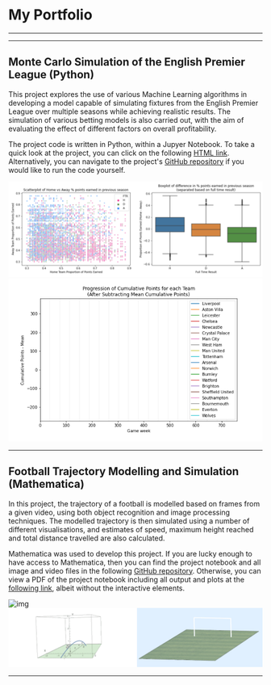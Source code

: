 # My Portfolio
-------------
-------------

## Monte Carlo Simulation of the English Premier League (Python)

This project explores the use of various Machine Learning algorithms in developing a model capable of simulating fixtures from the English Premier League over multiple seasons while achieving realistic results. The simulation of various betting models is also carried out, with the aim of evaluating the effect of different factors on overall profitability.

The project code is written in Python, within a Jupyer Notebook. To take a quick look at the project, you can click on the following [HTML link](https://htmlpreview.github.io/?https://github.com/fanahanmc/epl-monte-carlo-sim/blob/master/HTML_files/ACM40960_Project_20203868.html). Alternatively, you can navigate to the project's [GitHub repository](https://github.com/fanahanmc/epl-monte-carlo-sim) if you would like to run the code yourself.

![img](img/PPCprev_analysis.png)
![img](img/pointsprogression.gif)

-------------

## Football Trajectory Modelling and Simulation (Mathematica)

In this project, the trajectory of a football is modelled based on frames from a given video, using both object recognition and image processing techniques. The modelled trajectory is then simulated using a number of different visualisations, and estimates of speed, maximum height reached and total distance travelled are also calculated.

Mathematica was used to develop this project. If you are lucky enough to have access to Mathematica, then you can find the project notebook and all image and video files in the following [GitHub repository](https://github.com/fanahanmc/football-flight-model-sim). Otherwise, you can view a PDF of the project notebook including all output and plots at the [following link](https://fanahanmc.github.io/PDF_files/ACM40730_Project_static.pdf), albeit without the interactive elements.

![img](img/footballgif1.gif)
![img](img/footballgif5.gif)

-------------


